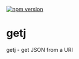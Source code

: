 [![npm version](https://badge.fury.io/js/getj.svg)](https://badge.fury.io/js/getj)

# getj

getj - get JSON from a URI
